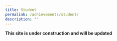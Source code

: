 ```yaml
---
title: Student
permalink: /achievements/student/
description: ""
---
```

**This site is under construction and will be updated**